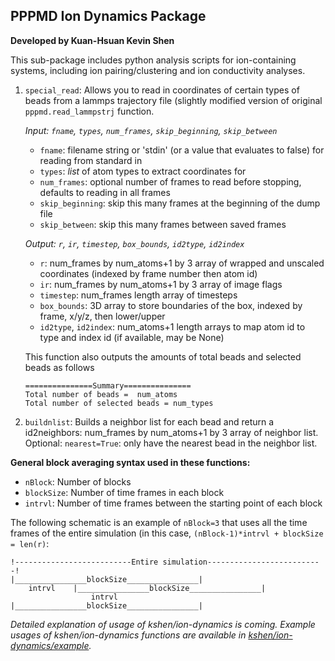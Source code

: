 ## PPPMD Ion Dynamics Package
**Developed by Kuan-Hsuan Kevin Shen**

This sub-package includes python analysis scripts for ion-containing systems, including ion pairing/clustering and ion conductivity analyses.

1. ```special_read```: Allows you to read in coordinates of certain types of beads from a lammps trajectory file (slightly modified version of original ```pppmd.read_lammpstrj``` function. 

    *Input: ```fname```, ```types```, ```num_frames```, ```skip_beginning```, ```skip_between```*
    - ```fname```: filename string or 'stdin' (or a value that evaluates to false) for reading from standard in 
    - ```types```: *list* of atom types to extract coordinates for
    - ```num_frames```: optional number of frames to read before stopping, defaults to reading in all frames
    - ```skip_beginning```: skip this many frames at the beginning of the dump file
    - ```skip_between```: skip this many frames between saved frames

    *Output: ```r```, ```ir```, ```timestep```, ```box_bounds```, ```id2type```, ```id2index```*
    - ```r```: num_frames by num_atoms+1 by 3 array of wrapped and unscaled coordinates (indexed by frame number then atom id)
    - ```ir```: num_frames by num_atoms+1 by 3 array of image flags
    - ```timestep```: num_frames length array of timesteps
    - ```box_bounds```: 3D array to store boundaries of the box, indexed by frame, x/y/z, then lower/upper
    - ```id2type```, ```id2index```: num_atoms+1 length arrays to map atom id to type and index id (if available, may be None)

    This function also outputs the amounts of total beads and selected beads as follows
    ```
    ===============Summary===============
    Total number of beads =  num_atoms
    Total number of selected beads = num_types
    ```

2. ```buildnlist```: Builds a neighbor list for each bead and return a id2neighbors: num_frames by num_atoms+1 by 3 array of neighbor list. Optional: ```nearest=True```: only have the nearest bead in the neighbor list.


**General block averaging syntax used in these functions:**
- ```nBlock```: Number of blocks
- ```blockSize```: Number of time frames in each block
- ```intrvl```: Number of time frames between the starting point of each block

The following schematic is an example of ```nBlock=3``` that uses all the time frames of the entire simulation (in this case, ```(nBlock-1)*intrvl + blockSize = len(r)```:

```
!--------------------------Entire simulation--------------------------!
|________________blockSize________________|
    intrvl    |________________blockSize________________|
                  intrvl    |________________blockSize________________|

```

*Detailed explanation of usage of kshen/ion-dynamics is coming.*
*Example usages of kshen/ion-dynamics functions are available in [kshen/ion-dynamics/example](https://github.com/hall-polymers/pppmd2/tree/development/kshen).*
